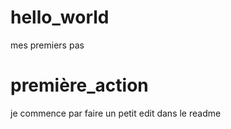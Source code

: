 # hello_world
mes premiers pas

# première_action
je commence par faire un petit edit dans le readme
